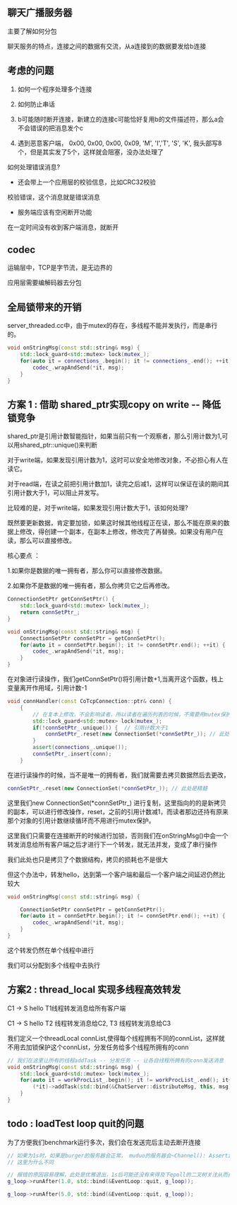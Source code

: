 ## 聊天广播服务器 

主要了解如何分包

聊天服务的特点，连接之间的数据有交流，从a连接到的数据要发给b连接

## 考虑的问题

1. 如何一个程序处理多个连接

2. 如何防止串话

3. b可能随时断开连接，新建立的连接c可能恰好复用b的文件描述符，那么a会不会错误的把消息发个c

4. 遇到恶意客户端， 0x00, 0x00, 0x00, 0x09, 'M', 'I','T', 'S', 'K', 我头部写8个，但是其实发了5个，这样就会阻塞，没办法处理了

如何处理错误消息?

- 还会带上一个应用层的校验信息，比如CRC32校验

校验错误，这个消息就是错误消息

- 服务端应该有空闲断开功能

在一定时间没有收到客户端消息，就断开

## codec 

运输层中，TCP是字节流，是无边界的

应用层需要编解码器去分包

## 全局锁带来的开销

server_threaded.cc中，由于mutex的存在，多线程不能并发执行，而是串行的。

```cpp
void onStringMsg(const std::string& msg) {
    std::lock_guard<std::mutex> lock(mutex_);
    for(auto it = connections_.begin(); it != connections_.end(); ++it) {
        codec_.wrapAndSend(*it, msg);
    }
}
```

## 方案 1 : 借助 shared_ptr实现copy on write  -- 降低锁竞争

shared_ptr是引用计数智能指针，如果当前只有一个观察者，那么引用计数为1,可以用shared_ptr::unique()来判断

对于write端，如果发现引用计数为1，这时可以安全地修改对象，不必担心有人在读它。

对于read端，在读之前把引用计数加1，读完之后减1，这样可以保证在读的期间其引用计数大于1，可以阻止并发写。

比较难的是，对于write端，如果发现引用计数大于1，该如何处理?

既然要更新数据，肯定要加锁，如果这时候其他线程正在读，那么不能在原来的数据上修改，得创建一个副本，在副本上修改，修改完了再替换。如果没有用户在读，那么可以直接修改。

核心要点 ： 

1.如果你是数据的唯一拥有者，那么你可以直接修改数据。

2.如果你不是数据的唯一拥有者，那么你拷贝它之后再修改。

```cpp
ConnectionSetPtr getConnSetPtr() {
    std::lock_guard<std::mutex> lock(mutex_);
    return connSetPtr_;
}

void onStringMsg(const std::string& msg) {
    ConnectionSetPtr connSetPtr = getConnSetPtr();
    for(auto it = connSetPtr.begin(); it != connSetPtr.end(); ++it) {
        codec_.wrapAndSend(*it, msg);
    }
}
```

在对象进行读操作，我们getConnSetPtr()将引用计数+1,当离开这个函数，栈上变量离开作用域，引用计数-1

```cpp
void connHandler(const CoTcpConnection::ptr& conn) {
    {
        // 在复本上修改，不会影响读者，所以读者在遍历列表的时候，不需要用mutex保护
        std::lock_guard<std::mutex> lock(mutex_);
        if(!connSetPtr_.unique()) {  // 引用计数大于1
            connSetPtr_.reset(new ConnectionSet(*connSetPtr_)); // 此处是精髓
        }
        assert(connections_.unique());
        connSetPtr_.insert(conn);
    }
```
在进行读操作的时候，当不是唯一的拥有者，我们就需要去拷贝数据然后去更改，

```cpp
connSetPtr_.reset(new ConnectionSet(*connSetPtr_)); // 此处是精髓
```

这里我们new ConnectionSet(*connSetPtr_) 进行复制，这里指向的的是新拷贝的副本，可以进行修改操作，reset，之前的引用计数减1，而读者那边还持有原来那个对象的引用计数继续循环而不用进行mutex保护。

这里我们只需要在连接断开的时候进行加锁，否则我们在onStringMsg()中会一个转发消息给所有客户端之后才进行下一个转发，就无法并发，变成了串行操作

我们此处也只是拷贝了个数据结构，拷贝的损耗也不是很大

但这个办法中，转发hello，达到第一个客户端和最后一个客户端之间延迟仍然比较大

```cpp
void onStringMsg(const std::string& msg) {

    ConnectionSetPtr connSetPtr = getConnSetPtr();
    for(auto it = connSetPtr.begin(); it != connSetPtr.end(); ++it) {
        codec_.wrapAndSend(*it, msg);
    }
}
```

这个转发仍然在单个线程中进行

我们可以分配到多个线程中去执行

## 方案2 : thread_local 实现多线程高效转发

C1 -> S hello T1线程转发消息给所有客户端

C1 -> S hello T2 线程转发消息给C2, T3 线程转发消息给C3

我们定义一个threadLocal connList,使得每个线程拥有不同的connList，这样就不用去加锁保护这个connList，分发任务给多个线程所拥有的conn

```cpp
// 我们在这里让所有的线程addTask -- 分发任务 -- 让各自线程所拥有的conn发送消息
void onStringMsg(const std::string& msg) {
    std::lock_guard<std::mutex> lock(mutex_);
    for(auto it = workProcList_.begin(); it != workProcList_.end(); it++) {
        (*it)->addTask(std::bind(&ChatServer::distributeMsg, this, msg), "distribute msg");
    }
}
```


## todo : loadTest loop quit的问题

为了方便我们benchmark运行多次，我们会在发送完后主动去断开连接

```cpp
// 如果为1s时，如果是burger的服务器会正常， muduo的服务器会~Channel(): Assertion `!addedToEpoll_' failed.
// 这里为什么不同

// 报错的原因容易理解，此处是优雅退出，1s后可能还没有来得及下epoll的二叉树关注从而报错，多等一会
g_loop->runAfter(1.0, std::bind(&EventLoop::quit, g_loop));

g_loop->runAfter(5.0, std::bind(&EventLoop::quit, g_loop));
```